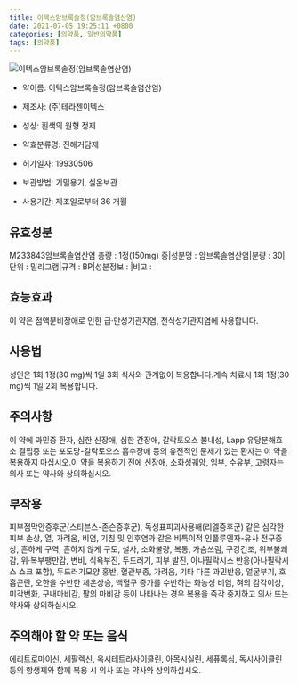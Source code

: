 ```yaml
---
title: 이텍스암브록솔정(암브록솔염산염)
date: 2021-07-05 19:25:11 +0800
categories: [의약품, 일반의약품]
tags: [의약품]
---
```

![이텍스암브록솔정(암브록솔염산염)](https://nedrug.mfds.go.kr/pbp/cmn/itemImageDownload/147427558691400151)

- 약이름: 이텍스암브록솔정(암브록솔염산염)
- 제조사: (주)테라젠이텍스
- 성상: 흰색의 원형 정제
- 약효분류명: 진해거담제
- 허가일자: 19930506
- 보관방법: 기밀용기, 실온보관

- 사용기간: 제조일로부터 36 개월
## 유효성분
M233843암브록솔염산염
총량 : 1정(150mg) 중|성분명 : 암브록솔염산염|분량 : 30|단위 : 밀리그램|규격 : BP|성분정보 : |비고 :
## 효능효과
이 약은 점액분비장애로 인한 급·만성기관지염, 천식성기관지염에 사용합니다.
## 사용법
성인은 1회 1정(30 mg)씩 1일 3회 식사와 관계없이 복용합니다.계속 치료시 1회 1정(30 mg)씩 1일 2회 복용합니다.
## 주의사항
이 약에 과민증 환자, 심한 신장애, 심한 간장애, 갈락토오스 불내성, Lapp 유당분해효소 결핍증 또는 포도당-갈락토오스 흡수장애 등의 유전적인 문제가 있는 환자는 이 약을 복용하지 마십시오.이 약을 복용하기 전에 신장애, 소화성궤양, 임부, 수유부, 고령자는 의사 또는 약사와 상의하십시오.
## 부작용
피부점막안증후군(스티븐스-존슨증후군), 독성표피괴사용해(리엘증후군) 같은 심각한 피부 손상, 열, 가려움, 비염, 기침 및 인후염과 같은 비특이적 인플루엔자-유사 전구증상, 흔하게 구역, 흔하지 않게 구토, 설사, 소화불량, 복통, 가슴쓰림, 구강건조, 위부불쾌감, 위·복부팽만감, 변비, 식욕부진, 두드러기, 피부 발진, 아나필락시스 반응(아나필락시스 쇼크 포함), 두드러기모양 홍반, 혈관부종, 가려움, 기타 다른 과민반응, 얼굴부기, 호흡곤란, 오한을 수반한 체온상승, 백혈구 증가를 수반하는 화농성 비염, 혀의 감각이상, 미각변화, 구내마비감, 팔의 마비감 등이 나타나는 경우 복용을 즉각 중지하고 의사 또는 약사와 상의하십시오.
## 주의해야 할 약 또는 음식
에리트로마이신, 세팔렉신, 옥시테트라사이클린, 아목시실린, 세퓨록심, 독시사이클린 등의 항생제와 함께 복용 시 의사 또는 약사와 상의하십시오.
